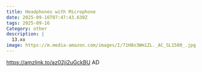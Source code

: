 ```yaml
---
title: Headphones with Microphone
date: 2025-09-16T07:47:43.630Z
tags: 2025-09-16
Category: other
description: |
  13.xx
image: https://m.media-amazon.com/images/I/71H8o3Wm1ZL._AC_SL1500_.jpg
---
```

https://amzlink.to/az02jj2uGckBU
AD